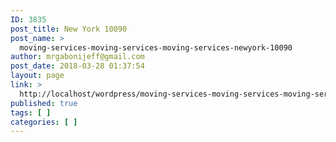 ```yaml
---
ID: 3835
post_title: New York 10090
post_name: >
  moving-services-moving-services-moving-services-newyork-10090
author: mrgabonijeff@gmail.com
post_date: 2018-03-28 01:37:54
layout: page
link: >
  http://localhost/wordpress/moving-services-moving-services-moving-services-newyork-10090/
published: true
tags: [ ]
categories: [ ]
---
```

